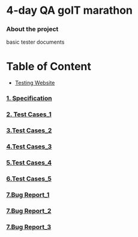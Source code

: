 # 4-day QA goIT marathon

### About the project 

basic tester documents

# Table of Content
* [Testing Website](https://qa-autocheck-test.netlify.app/?token=d5fcc3783ba50fcac78b5a5ea8e4d69f6fe51ed8368bc618a58a846ad8b03a63&block=nop678917&ssid=64653721fab3d6b4a61cfff1&cookie_id=0c1a4eacd2a44d06a4c438d6b4022a6f&block_id=6430137f6358283e373277e4&leeloo_account_id=64653721fab3d6871d1cffec&utm_source=facebook&utm_medium=cpc&utm_campaign=23854716037160199%7CLV%2B%7C%2BPoland%2B%7C%2BMarathon%2BQA%2B%7C%2BAutoBid%2B%7C%2B23-40%2B%7C%2BNewCreo%7C23854716037150199%7Cmen%7C23854716037170199%7Cad1&fbclid=IwAR0leriYO8NOGfCTdkUmK9Q0SgjbYk09_Sd9F2cv-9Lg6MKM6Hw1FrA3Zn0_aem_th_ARdKP31-L3siP67_LzhFpz3d1nQV_JAQDExjMorB3mk6qogBGG7tMQW7TLNhVutr4Kkpdr6cwGWOg0CbQ_JXjzrS)
### [1. Specification](https://faq-qa.m.goit.global/pl/?ssid=64653721fab3d6b4a61cfff1&cookie_id=0c1a4eacd2a44d06a4c438d6b4022a6f&block_id=6446d433d3ac67261ac974ec&leeloo_account_id=64653721fab3d6871d1cffec&utm_source=facebook&utm_medium=cpc&utm_campaign=23854716037160199%7CLV%2B%7C%2BPoland%2B%7C%2BMarathon%2BQA%2B%7C%2BAutoBid%2B%7C%2B23-40%2B%7C%2BNewCreo%7C23854716037150199%7Cmen%7C23854716037170199%7Cad1&fbclid=IwAR0leriYO8NOGfCTdkUmK9Q0SgjbYk09_Sd9F2cv-9Lg6MKM6Hw1FrA3Zn0_aem_th_ARdKP31-L3siP67_LzhFpz3d1nQV_JAQDExjMorB3mk6qogBGG7tMQW7TLNhVutr4Kkpdr6cwGWOg0CbQ_JXjzrS)
### [2. Test Cases_1](https://1drv.ms/i/s!Ags8E2N1JH7Pql65ZZBsUSAoL6Yr?e=HHmpPi)
### [3.Test Cases_2](https://1drv.ms/i/s!Ags8E2N1JH7Pql-vQwkia3E9NnTO?e=XSPcNH)
### [4.Test Cases_3](https://1drv.ms/i/s!Ags8E2N1JH7PqmBhm4vr-8AANPfb?e=Sh2XhR)
### [5.Test Cases_4](https://1drv.ms/i/s!Ags8E2N1JH7PqmE10UFDCnqw2OWt?e=WjPmdq)
### [6.Test Cases_5](https://1drv.ms/i/s!Ags8E2N1JH7PqmJhnkgHrHCIDn4U?e=4GpLVx)
### [7.Bug Report_1](https://1drv.ms/i/s!Ags8E2N1JH7PqmTydVZJrMpAQMFL?e=WZhvvZ)
### [7.Bug Report_2](https://1drv.ms/i/s!Ags8E2N1JH7PqmVKmOovGBWjSoQy?e=dATUwv)
### [7.Bug Report_3](https://1drv.ms/i/s!Ags8E2N1JH7Pqmb9kFP8gePPoPob?e=sRotkW)
